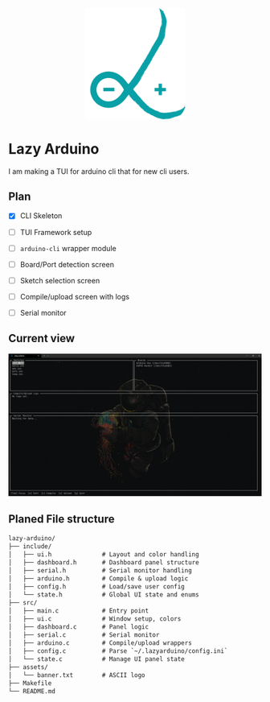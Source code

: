 <p align="center">
  <img src="Group4.png" alt="Lazy Arduino Logo" width="200"/>
</p>


# Lazy Arduino

I am making a TUI for arduino cli that for new cli users.

## Plan

- [x] CLI Skeleton
- [ ] TUI Framework setup
- [ ] `arduino-cli` wrapper module
- [ ] Board/Port detection screen
- [ ] Sketch selection screen
- [ ] Compile/upload screen with logs
- [ ] Serial monitor


## Current view

![alt text](assets/image.png)


## Planed File structure

  ```
lazy-arduino/
├── include/
│   ├── ui.h              # Layout and color handling
│   ├── dashboard.h       # Dashboard panel structure
│   ├── serial.h          # Serial monitor handling
│   ├── arduino.h         # Compile & upload logic
│   ├── config.h          # Load/save user config
│   └── state.h           # Global UI state and enums
├── src/
│   ├── main.c            # Entry point
│   ├── ui.c              # Window setup, colors
│   ├── dashboard.c       # Panel logic
│   ├── serial.c          # Serial monitor
│   ├── arduino.c         # Compile/upload wrappers
│   ├── config.c          # Parse `~/.lazyarduino/config.ini`
│   └── state.c           # Manage UI panel state
├── assets/
│   └── banner.txt        # ASCII logo
├── Makefile
└── README.md

  ```
